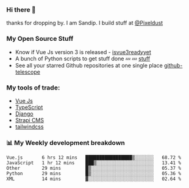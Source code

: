 ### Hi there 👋

thanks for dropping by.
I am Sandip. I build stuff at [@Pixeldust](github.com/pixeldust-in/)

###  **My Open Source Stuff**

 - Know if Vue Js version 3 is released -  [isvue3readyyet](https://github.com/sandiprb/isvue3readyyet)
 - A bunch of Python scripts to get stuff done 💤 💤 [stuff](https://github.com/sandiprb/stuff)
 - See all your starred Github repositories at one single place [github-telescope](https://github.com/sandiprb/github-telescope)



###  **My tools of trade:**
 - [Vue Js](https://github.com/vuejs/vue/)
 - [TypeScript](https://github.com/microsoft/TypeScript)
 - [Django](github.com/django/django)
 - [Strapi CMS](github.com/strapi/strapi)
 - [tailwindcss](https://github.com/tailwindlabs/tailwindcss)


###  📊 **My Weekly development breakdown**
<!--START_SECTION:waka-->
```text
Vue.js       6 hrs 12 mins   █████████████████▒░░░░░░░   68.72 % 
JavaScript   1 hr 12 mins    ███▒░░░░░░░░░░░░░░░░░░░░░   13.41 % 
Other        29 mins         █▒░░░░░░░░░░░░░░░░░░░░░░░   05.37 % 
Python       29 mins         █▒░░░░░░░░░░░░░░░░░░░░░░░   05.36 % 
XML          14 mins         ▓░░░░░░░░░░░░░░░░░░░░░░░░   02.64 % 
```
<!--END_SECTION:waka-->
